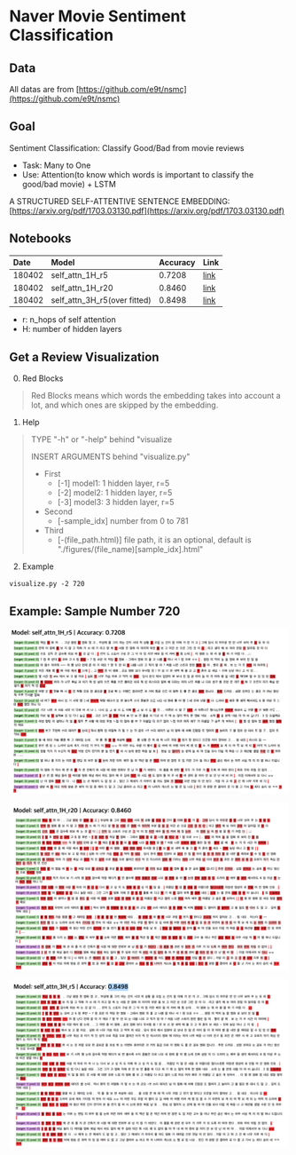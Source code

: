 # Naver Movie Sentiment Classification

## Data
All datas are from [https://github.com/e9t/nsmc](https://github.com/e9t/nsmc)

## Goal

Sentiment Classification: Classify Good/Bad from movie reviews

* Task: Many to One
* Use: Attention(to know which words is important to classify the good/bad movie) + LSTM

A STRUCTURED SELF-ATTENTIVE SENTENCE EMBEDDING: [https://arxiv.org/pdf/1703.03130.pdf](https://arxiv.org/pdf/1703.03130.pdf)

## Notebooks
|Date|Model|Accuracy|Link|
|:-|:-|:-|:-|
|180402|self_attn_1H_r5|0.7208|[link](https://nbviewer.jupyter.org/github/simonjisu/nsmc_study/blob/master/Notebooks/selfattn_1H_r5.ipynb)|
|180402|self_attn_1H_r20|0.8460|[link](https://nbviewer.jupyter.org/github/simonjisu/nsmc_study/blob/master/Notebooks/selfattn_1H_r20.ipynb)|
|180402|self_attn_3H_r5(over fitted)|0.8498|[link](https://nbviewer.jupyter.org/github/simonjisu/nsmc_study/blob/master/Notebooks/selfattn_3H_r5.ipynb)|

* r: n_hops of self attention
* H: number of hidden layers

## Get a Review Visualization

0. Red Blocks

> Red Blocks means which words the embedding takes into account a lot, and which ones are skipped by the
embedding.

1. Help

> TYPE "-h" or "-help" behind "visualize
>
> INSERT ARGUMENTS behind "visualize.py"
> * First
>     * [-1] model1: 1 hidden layer, r=5
>     * [-2] model2: 1 hidden layer, r=5
>     * [-3] model3: 3 hidden layer, r=5
> * Second
>     * [-sample_idx] number from 0 to 781
> * Third
>     * [-(file_path.html)] file path, it is an optional, default is "./figures/(file_name)[sample_idx].html"

2. Example

```
visualize.py -2 720
```

## Example: Sample Number 720

![](/figures/model1.png)

![](/figures/model2.png)

![](/figures/model3.png)
